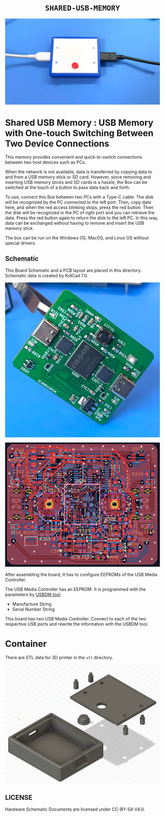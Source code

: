 <div align="center">
  <h1><code>SHARED-USB-MEMORY</code></h1>
  <p>
    <img src="doc/front.jpg"/>
  </p>
</div>

# Shared USB Memory : USB Memory with One-touch Switching Between Two Device Connections

This memory provides convenient and quick-to-switch connections between two host devices such as PCs.

When the network is not available, data is transferred by copying data to and from a USB memory stick or SD card. However, since removing and inserting USB memory sticks and SD cards is a hassle, the Box can be switched at the touch of a button to pass data back and forth.

To use, connect this Box between two PCs with a Type-C cable. The disk will be recognized by the PC connected to the left port. Then, copy data here, and when the red access blinking stops, press the red button. Then the disk will be recognized in the PC of right port and you can retrieve the data. Press the red button again to return the disk to the left PC. In this way, data can be exchanged without having to remove and insert the USB memory stick.

The box can be run on the Windows OS, MacOS, and Linux OS without special drivers.


## Schematic

This Board Schematic and a PCB layout are placed in this directory. 
Schematic data is created by KidCad 7.0.

![PCB](doc/board.jpg)

![PCB Layout](doc/pcblayout.png)

After assembling the board, It has to configure EEPROMs of the USB Media Controller.

The USB Media Controller has an EEPROM. It is programmed with the parameters by [USBDM tool](https://www.microchip.com/en-us/software-library/usbdm-tool).

- Manufacture String
- Serial Number String

This board has two USB Media Controller. Connect to each of the two respective USB ports and rewrite the information with the USBDM tool. 

# Container

There are STL data for 3D printer in the `stl` directory.

![container](doc/3ddata.png)


## LICENSE
Hardware Schematic Documents are licensed under CC-BY-SA V4.0.
